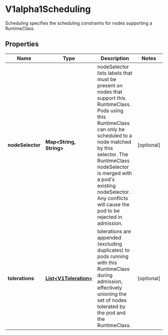 

# V1alpha1Scheduling

Scheduling specifies the scheduling constraints for nodes supporting a RuntimeClass.

## Properties

| Name | Type | Description | Notes |
|------------ | ------------- | ------------- | -------------|
|**nodeSelector** | **Map&lt;String, String&gt;** | nodeSelector lists labels that must be present on nodes that support this RuntimeClass. Pods using this RuntimeClass can only be scheduled to a node matched by this selector. The RuntimeClass nodeSelector is merged with a pod&#39;s existing nodeSelector. Any conflicts will cause the pod to be rejected in admission. |  [optional] |
|**tolerations** | [**List&lt;V1Toleration&gt;**](V1Toleration.md) | tolerations are appended (excluding duplicates) to pods running with this RuntimeClass during admission, effectively unioning the set of nodes tolerated by the pod and the RuntimeClass. |  [optional] |



